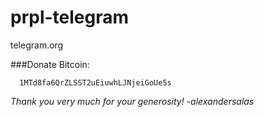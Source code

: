 prpl-telegram
=============

telegram.org

###Donate Bitcoin:
      
      1MTd8fa6QrZLSST2uEiuwhLJNjeiGoUe5s
      
_Thank you very much for your generosity! -alexandersalas_